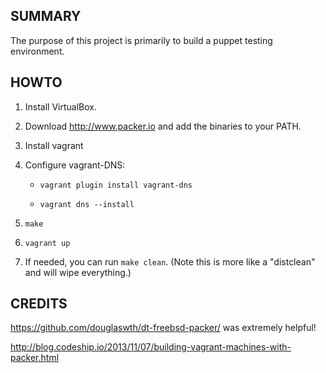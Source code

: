 SUMMARY
---

The purpose of this project is primarily to build a puppet testing
environment.

HOWTO
---

1. Install VirtualBox.

2. Download http://www.packer.io and add the binaries to your PATH.

3. Install vagrant

4. Configure vagrant-DNS:

    * `vagrant plugin install vagrant-dns`

    * `vagrant dns --install`

5. `make`

6. `vagrant up`

7. If needed, you can run `make clean`. (Note this is more like a
   "distclean" and will wipe everything.)

CREDITS
---

https://github.com/douglaswth/dt-freebsd-packer/ was extremely
helpful!

http://blog.codeship.io/2013/11/07/building-vagrant-machines-with-packer.html
